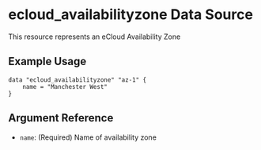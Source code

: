 # ecloud_availabilityzone Data Source

This resource represents an eCloud Availability Zone

## Example Usage

```hcl
data "ecloud_availabilityzone" "az-1" {
    name = "Manchester West"
}
```

## Argument Reference

- `name`: (Required) Name of availability zone